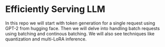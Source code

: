 # Efficiently Serving LLM

In this repo we will start with token generation for a single request using GPT-2 from hugging face. Then we will delve into handling batch requests using batching and continous batching. We will also see techniques like quantization and multi-LoRA inference.